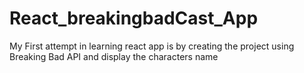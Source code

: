 # React_breakingbadCast_App

My First attempt in learning react app is by creating the project using Breaking Bad API and display the characters name

